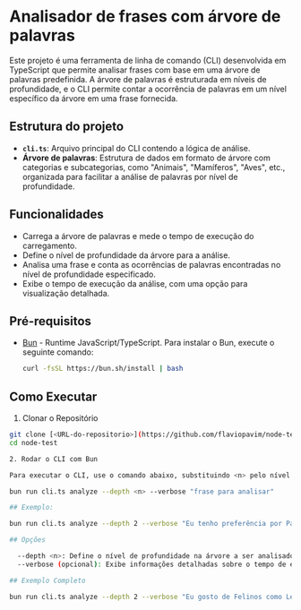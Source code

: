 # Analisador de frases com árvore de palavras

Este projeto é uma ferramenta de linha de comando (CLI) desenvolvida em TypeScript que permite analisar frases com base em uma árvore de palavras predefinida. A árvore de palavras é estruturada em níveis de profundidade, e o CLI permite contar a ocorrência de palavras em um nível específico da árvore em uma frase fornecida.

## Estrutura do projeto

- **`cli.ts`**: Arquivo principal do CLI contendo a lógica de análise.
- **Árvore de palavras**: Estrutura de dados em formato de árvore com categorias e subcategorias, como "Animais", "Mamíferos", "Aves", etc., organizada para facilitar a análise de palavras por nível de profundidade.

## Funcionalidades

- Carrega a árvore de palavras e mede o tempo de execução do carregamento.
- Define o nível de profundidade da árvore para a análise.
- Analisa uma frase e conta as ocorrências de palavras encontradas no nível de profundidade especificado.
- Exibe o tempo de execução da análise, com uma opção para visualização detalhada.

## Pré-requisitos

- [Bun](https://bun.sh/) - Runtime JavaScript/TypeScript. Para instalar o Bun, execute o seguinte comando:

  ```bash
  curl -fsSL https://bun.sh/install | bash

## Como Executar

1. Clonar o Repositório

  ```bash  
  git clone [<URL-do-repositorio>](https://github.com/flaviopavim/node-test.git)
  cd node-test

2. Rodar o CLI com Bun

Para executar o CLI, use o comando abaixo, substituindo <n> pelo nível desejado e "frase para analisar" pela frase que deseja verificar:

  bun run cli.ts analyze --depth <n> --verbose "frase para analisar"

## Exemplo:

  bun run cli.ts analyze --depth 2 --verbose "Eu tenho preferência por Pássaros"

## Opções

    --depth <n>: Define o nível de profundidade na árvore a ser analisado.
    --verbose (opcional): Exibe informações detalhadas sobre o tempo de execução.

## Exemplo Completo

  bun run cli.ts analyze --depth 2 --verbose "Eu gosto de Felinos como Leões e Tigres"